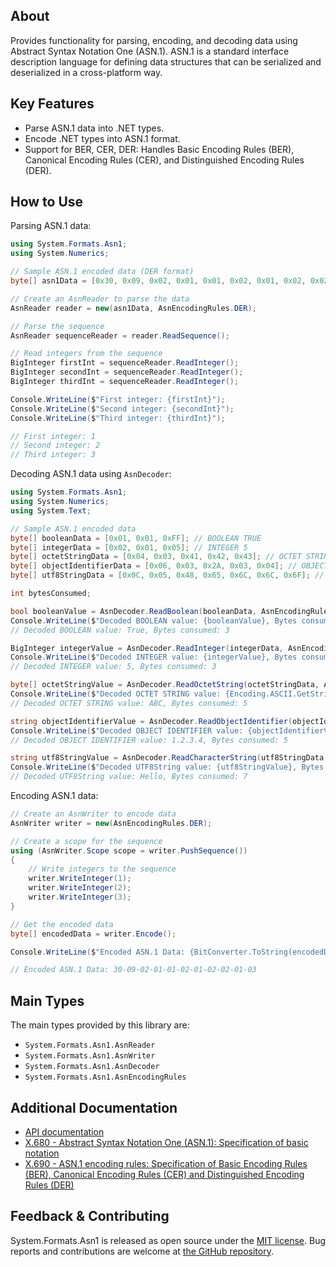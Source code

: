 ## About

<!-- A description of the package and where one can find more documentation -->

Provides functionality for parsing, encoding, and decoding data using Abstract Syntax Notation One (ASN.1).
ASN.1 is a standard interface description language for defining data structures that can be serialized and deserialized in a cross-platform way.

## Key Features

<!-- The key features of this package -->

* Parse ASN.1 data into .NET types.
* Encode .NET types into ASN.1 format.
* Support for BER, CER, DER: Handles Basic Encoding Rules (BER), Canonical Encoding Rules (CER), and Distinguished Encoding Rules (DER).

## How to Use

<!-- A compelling example on how to use this package with code, as well as any specific guidelines for when to use the package -->

Parsing ASN.1 data:

```csharp
using System.Formats.Asn1;
using System.Numerics;

// Sample ASN.1 encoded data (DER format)
byte[] asn1Data = [0x30, 0x09, 0x02, 0x01, 0x01, 0x02, 0x01, 0x02, 0x02, 0x01, 0x03];

// Create an AsnReader to parse the data
AsnReader reader = new(asn1Data, AsnEncodingRules.DER);

// Parse the sequence
AsnReader sequenceReader = reader.ReadSequence();

// Read integers from the sequence
BigInteger firstInt = sequenceReader.ReadInteger();
BigInteger secondInt = sequenceReader.ReadInteger();
BigInteger thirdInt = sequenceReader.ReadInteger();

Console.WriteLine($"First integer: {firstInt}");
Console.WriteLine($"Second integer: {secondInt}");
Console.WriteLine($"Third integer: {thirdInt}");

// First integer: 1
// Second integer: 2
// Third integer: 3
```

Decoding ASN.1 data using `AsnDecoder`:

```csharp
using System.Formats.Asn1;
using System.Numerics;
using System.Text;

// Sample ASN.1 encoded data
byte[] booleanData = [0x01, 0x01, 0xFF]; // BOOLEAN TRUE
byte[] integerData = [0x02, 0x01, 0x05]; // INTEGER 5
byte[] octetStringData = [0x04, 0x03, 0x41, 0x42, 0x43]; // OCTET STRING "ABC"
byte[] objectIdentifierData = [0x06, 0x03, 0x2A, 0x03, 0x04]; // OBJECT IDENTIFIER 1.2.3.4
byte[] utf8StringData = [0x0C, 0x05, 0x48, 0x65, 0x6C, 0x6C, 0x6F]; // UTF8String "Hello"

int bytesConsumed;

bool booleanValue = AsnDecoder.ReadBoolean(booleanData, AsnEncodingRules.DER, out bytesConsumed);
Console.WriteLine($"Decoded BOOLEAN value: {booleanValue}, Bytes consumed: {bytesConsumed}");
// Decoded BOOLEAN value: True, Bytes consumed: 3

BigInteger integerValue = AsnDecoder.ReadInteger(integerData, AsnEncodingRules.DER, out bytesConsumed);
Console.WriteLine($"Decoded INTEGER value: {integerValue}, Bytes consumed: {bytesConsumed}");
// Decoded INTEGER value: 5, Bytes consumed: 3

byte[] octetStringValue = AsnDecoder.ReadOctetString(octetStringData, AsnEncodingRules.DER, out bytesConsumed);
Console.WriteLine($"Decoded OCTET STRING value: {Encoding.ASCII.GetString(octetStringValue)}, Bytes consumed: {bytesConsumed}");
// Decoded OCTET STRING value: ABC, Bytes consumed: 5

string objectIdentifierValue = AsnDecoder.ReadObjectIdentifier(objectIdentifierData, AsnEncodingRules.DER, out bytesConsumed);
Console.WriteLine($"Decoded OBJECT IDENTIFIER value: {objectIdentifierValue}, Bytes consumed: {bytesConsumed}");
// Decoded OBJECT IDENTIFIER value: 1.2.3.4, Bytes consumed: 5

string utf8StringValue = AsnDecoder.ReadCharacterString(utf8StringData, AsnEncodingRules.DER, UniversalTagNumber.UTF8String, out bytesConsumed);
Console.WriteLine($"Decoded UTF8String value: {utf8StringValue}, Bytes consumed: {bytesConsumed}");
// Decoded UTF8String value: Hello, Bytes consumed: 7
```

Encoding ASN.1 data:

```csharp
// Create an AsnWriter to encode data
AsnWriter writer = new(AsnEncodingRules.DER);

// Create a scope for the sequence
using (AsnWriter.Scope scope = writer.PushSequence())
{
    // Write integers to the sequence
    writer.WriteInteger(1);
    writer.WriteInteger(2);
    writer.WriteInteger(3);
}

// Get the encoded data
byte[] encodedData = writer.Encode();

Console.WriteLine($"Encoded ASN.1 Data: {BitConverter.ToString(encodedData)}");

// Encoded ASN.1 Data: 30-09-02-01-01-02-01-02-02-01-03
```

## Main Types

<!-- The main types provided in this library -->

The main types provided by this library are:

* `System.Formats.Asn1.AsnReader`
* `System.Formats.Asn1.AsnWriter`
* `System.Formats.Asn1.AsnDecoder`
* `System.Formats.Asn1.AsnEncodingRules`

## Additional Documentation

<!-- Links to further documentation. Remove conceptual documentation if not available for the library. -->

* [API documentation](https://learn.microsoft.com/dotnet/api/system.formats.asn1)
* [X.680 - Abstract Syntax Notation One (ASN.1): Specification of basic notation](https://www.itu.int/rec/T-REC-X.680)
* [X.690 - ASN.1 encoding rules: Specification of Basic Encoding Rules (BER), Canonical Encoding Rules (CER) and Distinguished Encoding Rules (DER)](https://www.itu.int/rec/T-REC-X.690)

## Feedback & Contributing

<!-- How to provide feedback on this package and contribute to it -->

System.Formats.Asn1 is released as open source under the [MIT license](https://licenses.nuget.org/MIT). Bug reports and contributions are welcome at [the GitHub repository](https://github.com/dotnet/runtime).
